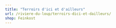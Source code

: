 ```yaml
---
title: "Terroirs d'ici et d'ailleurs"
url: /riviere-du-loup/terroirs-dici-et-dailleurs/
shop: Feinkost
---
```

